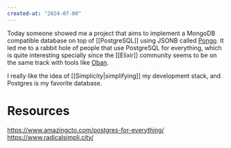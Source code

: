 ```yaml
---
created-at: "2024-07-08"
---
```


Today someone showed me a project that aims to implement a MongoDB compatible database on top of [[PostgreSQL]] using JSONB called [Pongo](https://github.com/event-driven-io/Pongo). It led me to a rabbit hole of people that use PostgreSQL for everything, which is quite interesting specially since the [[Elixir]] community seems to be on the same track with tools like [Oban](https://github.com/sorentwo/oban).

I really like the idea of [[Simplicity|simplifying]] my development stack, and Postgres is my favorite database.

# Resources

https://www.amazingcto.com/postgres-for-everything/
https://www.radicalsimpli.city/
